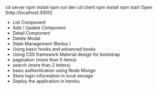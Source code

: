 cd server 
npm install
npm run dev 
cd client
npm install
npm start
Open [http://localhost:3000]


* List Component
* Add / Update Component
* Detail Component 
* Delete Modal
* State Management (Redux )
* Using basic hooks and advanced hooks
* Using CSS framework Material design for bootstrap
* pagination (more than 5 items)
* search (more than 2 letters)
* basic authentication using Node Mongo
* Store login information in local storage
* Deploy the application in heroku
